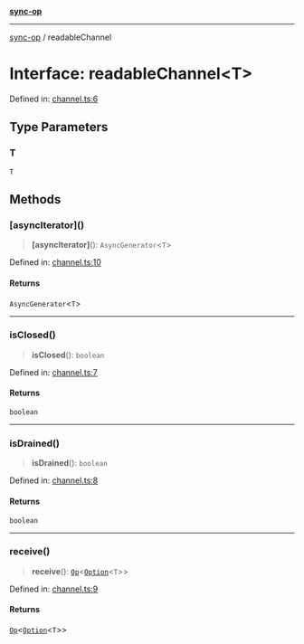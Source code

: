 [**sync-op**](../README.md)

***

[sync-op](../README.md) / readableChannel

# Interface: readableChannel\<T\>

Defined in: [channel.ts:6](https://github.com/dhcmrlchtdj/sync-op/blob/93fe32636f3c6c188a811dfea276951b3e31f9bc/src/channel.ts#L6)

## Type Parameters

### T

`T`

## Methods

### \[asyncIterator\]()

> **\[asyncIterator\]**(): `AsyncGenerator`\<`T`\>

Defined in: [channel.ts:10](https://github.com/dhcmrlchtdj/sync-op/blob/93fe32636f3c6c188a811dfea276951b3e31f9bc/src/channel.ts#L10)

#### Returns

`AsyncGenerator`\<`T`\>

***

### isClosed()

> **isClosed**(): `boolean`

Defined in: [channel.ts:7](https://github.com/dhcmrlchtdj/sync-op/blob/93fe32636f3c6c188a811dfea276951b3e31f9bc/src/channel.ts#L7)

#### Returns

`boolean`

***

### isDrained()

> **isDrained**(): `boolean`

Defined in: [channel.ts:8](https://github.com/dhcmrlchtdj/sync-op/blob/93fe32636f3c6c188a811dfea276951b3e31f9bc/src/channel.ts#L8)

#### Returns

`boolean`

***

### receive()

> **receive**(): [`Op`](../classes/Op.md)\<[`Option`](../type-aliases/Option.md)\<`T`\>\>

Defined in: [channel.ts:9](https://github.com/dhcmrlchtdj/sync-op/blob/93fe32636f3c6c188a811dfea276951b3e31f9bc/src/channel.ts#L9)

#### Returns

[`Op`](../classes/Op.md)\<[`Option`](../type-aliases/Option.md)\<`T`\>\>
